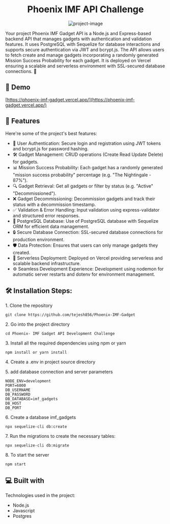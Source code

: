 <h1 align="center" id="title">Phoenix IMF API Challenge</h1>

<p align="center"><img src="https://socialify.git.ci/tejesh856/Phoenix-IMF-Gadget/image?custom_description=Phoenix+IMF+Gadget+API+is+a+Node.js+backend+for+managing+gadgets+and+missions%2C+featuring+authentication%2C+PostgreSQL+with+Sequelize&amp;description=1&amp;font=Raleway&amp;language=1&amp;name=1&amp;owner=1&amp;pattern=Solid&amp;theme=Dark" alt="project-image"></p>

<p id="description">Your project Phoenix IMF Gadget API is a Node.js and Express-based backend API that manages gadgets with authentication and validation features. It uses PostgreSQL with Sequelize for database interactions and supports secure authentication via JWT and bcrypt.js. The API allows users to fetch create and manage gadgets incorporating a randomly generated Mission Success Probability for each gadget. It is deployed on Vercel ensuring a scalable and serverless environment with SSL-secured database connections. 🚀</p>

<h2>🚀 Demo</h2>

[https://phoenix-imf-gadget.vercel.app/](https://phoenix-imf-gadget.vercel.app/)

<h2>🧐 Features</h2>

Here're some of the project's best features:

- 🔐 User Authentication: Secure login and registration using JWT tokens and bcrypt.js for password hashing.
- 🛠️ Gadget Management: CRUD operations (Create Read Update Delete) for gadgets.
- 📊 Mission Success Probability: Each gadget has a randomly generated "mission success probability" percentage (e.g. "The Nightingale - 87%").
- 🔍 Gadget Retrieval: Get all gadgets or filter by status (e.g. "Active" "Decommissioned").
- ❌ Gadget Decommissioning: Decommission gadgets and track their status with a decommission timestamp.
- ✅ Validation & Error Handling: Input validation using express-validator and structured error responses.
- 💾 PostgreSQL Database: Use of PostgreSQL database with Sequelize ORM for efficient data management.
- 🔒 Secure Database Connection: SSL-secured database connections for production environment.
- 🛡️ Data Protection: Ensures that users can only manage gadgets they created.
- 🚀 Serverless Deployment: Deployed on Vercel providing serverless and scalable backend infrastructure.
- ⚙️ Seamless Development Experience: Development using nodemon for automatic server restarts and dotenv for environment management.

<h2>🛠️ Installation Steps:</h2>

<p>1. Clone the repository</p>

```
git clone https://github.com/tejesh856/Phoenix-IMF-Gadget
```

<p>2. Go into the project directory</p>

```
cd Phoenix- IMF Gadget API Development Challenge
```

<p>3. Install all the required dependencies using npm or yarn</p>

```
npm install or yarn install
```

<p>4. Create a .env in project source directory</p>

<p>5. add database connection and server parameters</p>

```
NODE_ENV=development
PORT=6000
DB_USERNAME
DB_PASSWORD
DB_DATABASE=imf_gadgets
DB_HOST
DB_PORT
```

<p>6. Create a database imf_gadgets</p>

```
npx sequelize-cli db:create
```

<p>7. Run the migrations to create the necessary tables:</p>

```
npx sequelize-cli db:migrate
```

<p>8. To start the server</p>

```
npm start
```

<h2>💻 Built with</h2>

Technologies used in the project:

- Node.js
- Javascript
- Postgres
